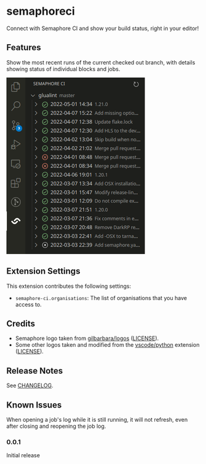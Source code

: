 # semaphoreci

Connect with Semaphore CI and show your build status, right in your editor!

## Features

Show the most recent runs of the current checked out branch, with details showing status of individual blocks and jobs.

![Semaphore main view](./images/semaphore-ci-view.png)

## Extension Settings

This extension contributes the following settings:

* `semaphore-ci.organisations`: The list of organisations that you have access to.

## Credits

* Semaphore logo taken from [gilbarbara/logos](https://github.com/gilbarbara/logos) ([LICENSE](https://github.com/gilbarbara/logos/blob/40f3135/LICENSE.txt)).
* Some other logos taken and modified from the [vscode/python](https://github.com/microsoft/vscode-python) extension ([LICENSE](https://github.com/microsoft/vscode-python/blob/1187381/LICENSE)).

## Release Notes

See [CHANGELOG](./CHANGELOG.md).

## Known Issues

When opening a job's log while it is still running, it will not refresh, even after closing and reopening the job log.

### 0.0.1

Initial release
